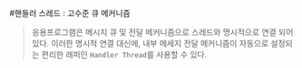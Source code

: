 #핸들러 스레드 : 고수준 큐 메커니즘
> 응용프로그램은 메시지 큐 및 전달 메커니즘으로 스레드와 명시적으로 연결 되어있다.
> 이러한 명시적 연결 대신에, 내부 메세지 전달 메커니즘이 자동으로 설정되는 편리한 래퍼인 `Handler Thread`를 사용할 수 있다.

